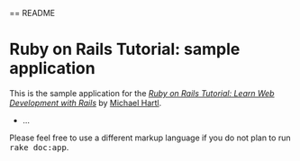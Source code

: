 == README

# Ruby on Rails Tutorial: sample application

This is the sample application for the
[*Ruby on Rails Tutorial:
Learn Web Development with Rails*](http://www.railstutorial.org/)
by [Michael Hartl](http://www.michaelhartl.com/).
* ...


Please feel free to use a different markup language if you do not plan to run
<tt>rake doc:app</tt>.
